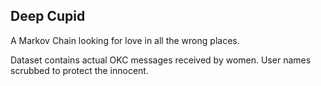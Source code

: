 ## Deep Cupid

A Markov Chain looking for love in all the wrong places.

Dataset contains actual OKC messages received by women. User names scrubbed to protect the innocent.
